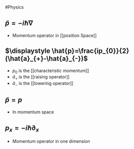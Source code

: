 #Physics 
## $\displaystyle \hat{p}=-i\hbar \nabla$
* Momentum operator in [[position Space]]
## $\displaystyle \hat{p}=\frac{ip_{0}}{2}(\hat{a}_{+}-\hat{a}_{-})$
* $\displaystyle p_{0}$ is the [[characteristic momentum]]
* $\displaystyle \hat{a}_{+}$ is the [[raising operator]]
* $\displaystyle \hat{a}_{-}$ is the [[lowering operator]]
## $\displaystyle \hat{p}=p$
* In momentum space
## $\displaystyle p_{x}=-i\hbar \partial _x$
* Momentum operator in one dimension